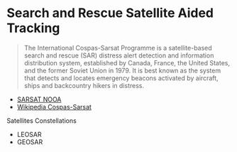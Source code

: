 Search and Rescue Satellite Aided Tracking
==

> The International Cospas-Sarsat Programme is a satellite-based search and rescue (SAR) distress alert detection and information distribution system, established by Canada, France, the United States, and the former Soviet Union in 1979. It is best known as the system that detects and locates emergency beacons activated by aircraft, ships and backcountry hikers in distress.

- [SARSAT NOOA](http://www.sarsat.noaa.gov/)
- [Wikipedia Cospas-Sarsat](https://en.wikipedia.org/wiki/International_Cospas-Sarsat_Programme)

Satellites Constellations

- LEOSAR
- GEOSAR